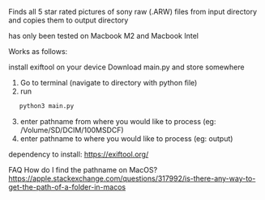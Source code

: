 Finds all 5 star rated pictures of sony raw (.ARW) files from input directory and copies them to output directory

has only been tested on Macbook M2 and Macbook Intel

Works as follows:

install exiftool on your device
Download main.py and store somewhere

1. Go to terminal (navigate to directory with python file)
2. run

```bash
   python3 main.py
```

3. enter pathname from where you would like to process (eg: /Volume/SD/DCIM/100MSDCF)
4. enter pathname to where you would like to process (eg: output)

dependency to install: https://exiftool.org/

FAQ
How do I find the pathname on MacOS?
https://apple.stackexchange.com/questions/317992/is-there-any-way-to-get-the-path-of-a-folder-in-macos

```

```
